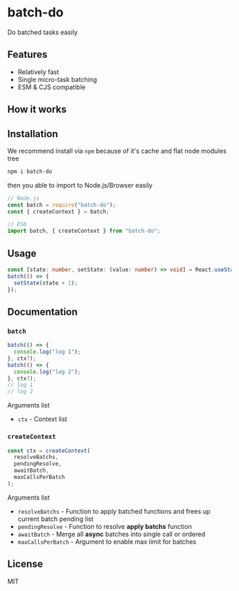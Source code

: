 # batch-do

Do batched tasks easily

## Features

- Relatively fast
- Single micro-task batching
- ESM & CJS compatible

## How it works

## Installation

We recommend install via `npm` because of it's cache and flat node modules tree

```bash
npm i batch-do
```

then you able to import to Node.js/Browser easily

```js
// Node.js
const batch = require("batch-do");
const { createContext } = batch;

// ES6
import batch, { createContext } from "batch-do";
```

## Usage

```ts
const [state: number, setState: (value: number) => void] = React.useState(0);
batch(() => {
  setState(state + 1);
});
```

## Documentation

### `batch`

```js
batch(() => {
  console.log("log 1");
}, ctx?);
batch(() => {
  console.log("log 2");
}, ctx?);
// log 1
// log 2
```

Arguments list

- `ctx` - Context list

### `createContext`

```js
const ctx = createContext(
  resolveBatchs,
  pendingResolve,
  awaitBatch,
  maxCallsPerBatch
);
```

Arguments list

- `resolveBatchs` - Function to apply batched functions and frees up current batch pending list
- `pendingResolve` - Function to resolve **apply batchs** function
- `awaitBatch` - Merge all **async** batches into single call or ordered
- `maxCallsPerBatch` - Argument to enable max limit for batches

## License

MIT
